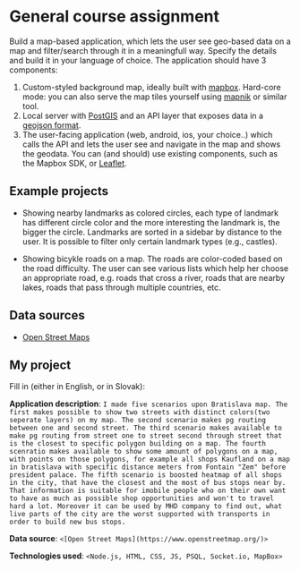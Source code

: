 # General course assignment

Build a map-based application, which lets the user see geo-based data on a map and filter/search through it in a meaningfull way. Specify the details and build it in your language of choice. The application should have 3 components:

1. Custom-styled background map, ideally built with [mapbox](http://mapbox.com). Hard-core mode: you can also serve the map tiles yourself using [mapnik](http://mapnik.org/) or similar tool.
2. Local server with [PostGIS](http://postgis.net/) and an API layer that exposes data in a [geojson format](http://geojson.org/).
3. The user-facing application (web, android, ios, your choice..) which calls the API and lets the user see and navigate in the map and shows the geodata. You can (and should) use existing components, such as the Mapbox SDK, or [Leaflet](http://leafletjs.com/).

## Example projects

- Showing nearby landmarks as colored circles, each type of landmark has different circle color and the more interesting the landmark is, the bigger the circle. Landmarks are sorted in a sidebar by distance to the user. It is possible to filter only certain landmark types (e.g., castles).

- Showing bicykle roads on a map. The roads are color-coded based on the road difficulty. The user can see various lists which help her choose an appropriate road, e.g. roads that cross a river, roads that are nearby lakes, roads that pass through multiple countries, etc.

## Data sources

- [Open Street Maps](https://www.openstreetmap.org/)

## My project

Fill in (either in English, or in Slovak):

**Application description**: `I made five scenarios upon Bratislava map. The first makes possible to show two streets with distinct colors(two seperate layers) on my map. The second scenario makes pg routing between one and second street. The third scenario makes available to make pg routing from street one to street second through street that is the closest to specific polygon building on a map. The fourth scenratio makes available to show some amount of polygons on a map, with points on those polygons, for example all shops Kaufland on a map in bratislava with specific distance meters from Fontain "Zem" before president palace. The fifth scenario is boosted heatmap of all shops in the city, that have the closest and the most of bus stops near by. That information is suitable for imobile people who on their own want to have as much as possible shop opportunities and won't to travel hard a lot. Moreover it can be used by MHD company to find out, what live parts of the city are the worst supported with transports in order to build new bus stops.`

**Data source**: `<[Open Street Maps](https://www.openstreetmap.org/)>`

**Technologies used**: `<Node.js, HTML, CSS, JS, PSQL, Socket.io, MapBox>`
